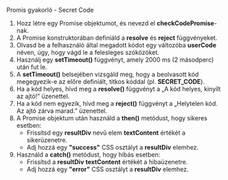 Promis gyakorló - Secret Code

1. Hozz létre egy Promise objektumot, és nevezd el **checkCodePromise**-nak.
2. A Promise konstruktorában definiáld a **resolve** és **reject** függvényeket.
3. Olvasd be a felhasználó által megadott kódot egy változóba **userCode** néven, úgy, hogy vágd le a felesleges szóközöket.
4. Használj egy **setTimeout()** függvényt, amely 2000 ms (2 másodperc) után fut le.
5. A **setTimeout()** belsejében vizsgáld meg, hogy a beolvasott kód megegyezik-e az előre definiált, titkos kóddal (pl. **SECRET_CODE**).
6. Ha a kód helyes, hívd meg a **resolve()** függvényt a „A kód helyes, kinyílt az ajtó!” üzenettel.
7. Ha a kód nem egyezik, hívd meg a **reject()** függvényt a „Helytelen kód. Az ajtó zárva marad.” üzenettel.
8. A Promise objektum után használd a **then()** metódust, hogy sikeres esetben:
   - Frissítsd egy **resultDiv** nevű elem **textContent** értékét a sikerüzenetre.
   - Adj hozzá egy **"success"** CSS osztályt a **resultDiv** elemhez.
9. Használd a **catch()** metódust, hogy hibás esetben:
   - Frissítsd a **resultDiv** **textContent** értékét a hibaüzenetre.
   - Adj hozzá egy **"error"** CSS osztályt a **resultDiv** elemhez.
